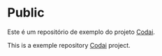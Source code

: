 # Public

Este é um repositório de exemplo do projeto [Codai](https://codai.growdev.com.br/).

This is a exemple repository [Codai](https://codai.growdev.com.br/) project.
